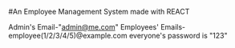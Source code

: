 #An Employee Management System made with REACT

Admin's Email-"admin@me.com"
Employees' Emails-employee(1/2/3/4/5)@example.com
everyone's password is "123"
